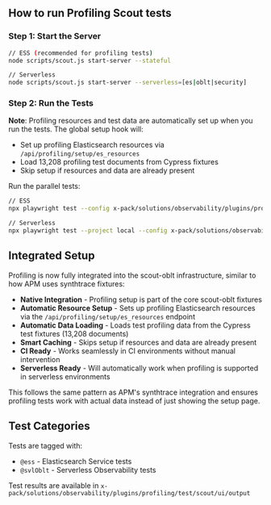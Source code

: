 ## How to run Profiling Scout tests

### Step 1: Start the Server

```bash
// ESS (recommended for profiling tests)
node scripts/scout.js start-server --stateful

// Serverless
node scripts/scout.js start-server --serverless=[es|oblt|security]
```

### Step 2: Run the Tests

**Note**: Profiling resources and test data are automatically set up when you run the tests. The global setup hook will:
- Set up profiling Elasticsearch resources via `/api/profiling/setup/es_resources`
- Load 13,208 profiling test documents from Cypress fixtures
- Skip setup if resources and data are already present

Run the parallel tests:

```bash
// ESS
npx playwright test --config x-pack/solutions/observability/plugins/profiling/test/scout/ui/parallel.playwright.config.ts --project=local --grep @ess

// Serverless
npx playwright test --project local --config x-pack/solutions/observability/plugins/profiling/test/scout/ui/parallel.playwright.config.ts --grep @svlOblt
```

## Integrated Setup

Profiling is now fully integrated into the scout-oblt infrastructure, similar to how APM uses synthtrace fixtures:

- **Native Integration** - Profiling setup is part of the core scout-oblt fixtures
- **Automatic Resource Setup** - Sets up profiling Elasticsearch resources via the `/api/profiling/setup/es_resources` endpoint
- **Automatic Data Loading** - Loads test profiling data from the Cypress test fixtures (13,208 documents)
- **Smart Caching** - Skips setup if resources and data are already present
- **CI Ready** - Works seamlessly in CI environments without manual intervention
- **Serverless Ready** - Will automatically work when profiling is supported in serverless environments

This follows the same pattern as APM's synthtrace integration and ensures profiling tests work with actual data instead of just showing the setup page.


## Test Categories

Tests are tagged with:
- `@ess` - Elasticsearch Service tests
- `@svlOblt` - Serverless Observability tests

Test results are available in `x-pack/solutions/observability/plugins/profiling/test/scout/ui/output`
